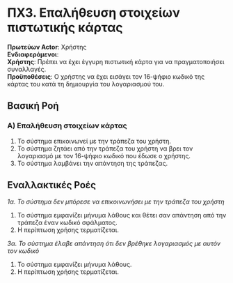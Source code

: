 # ΠΧ3. Επαλήθευση στοιχείων πιστωτικής κάρτας

**Πρωτεύων Actor**: Χρήστης<br>
**Ενδιαφερόμενοι**:<br>
**Χρήστης**: Πρέπει να έχει έγγυρη πιστωτική κάρτα για να πραγματοποιήσει συναλλαγές.<br>
**Προϋποθέσεις**: Ο χρήστης να έχει εισάγει τον 16-ψήφιο κωδικό της κάρτας του κατά τη δημιουργία του λογαριασμού του.

## Βασική Ροή

### Α) Επαλήθευση στοιχείων κάρτας

1. Το σύστημα επικοινωνεί με την τράπεζα του χρήστη.
2. Το σύστημα ζητάει από την τράπεζα του χρήστη να βρει τον λογαριασμό με τον 16-ψήφιο κωδικό που έδωσε ο χρήστης.
3. Το σύστημα λαμβάνει την απάντηση της τράπεζας.

## Εναλλακτικές Ροές

*1α. Το σύστημα δεν μπόρεσε να επικοινωνήσει με την τράπεζα του χρήστη*

1. Το σύστημα εμφανίζει μήνυμα λάθους και θέτει σαν απάντηση από την τράπεζα έναν κωδικό σφάλματος.
2. Η περίπτωση χρήσης τερματίζεται.

*3α. Το σύστημα έλαβε απάντηση ότι δεν βρέθηκε λογαριασμός με αυτόν τον κωδικό*

1. Το σύστημα εμφανίζει μήνυμα λάθους.
2. Η περίπτωση χρήσης τερματίζεται.